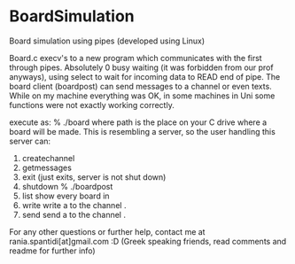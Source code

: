 # BoardSimulation
Board simulation using pipes (developed using Linux)

Board.c execv's to a new program which communicates with the first through pipes. 
Absolutely 0 busy waiting (it was forbidden from our prof anyways), using select to wait for incoming data to READ end of pipe.
The board client (boardpost) can send messages to a channel or even texts. While on my machine everything was OK, in some machines in Uni some functions were not exactly working correctly.

execute as:
% ./board <path>
where path is the place on your C drive where a board will be made.
This is resembling a server, so the user handling this server can:
1. createchannel <id> <name>
2. getmessages <id>
3. exit (just exits, server is not shut down)
4. shutdown
% ./boardpost <path>
1. list
show every board in <path>
2. write <id> <message>
write a <message> to the channel <id>.
3. send <id> <file>
send a <file> to the channel <id>.

For any other questions or further help, contact me at rania.spantidi[at]gmail.com :D
(Greek speaking friends, read comments and readme for further info)
